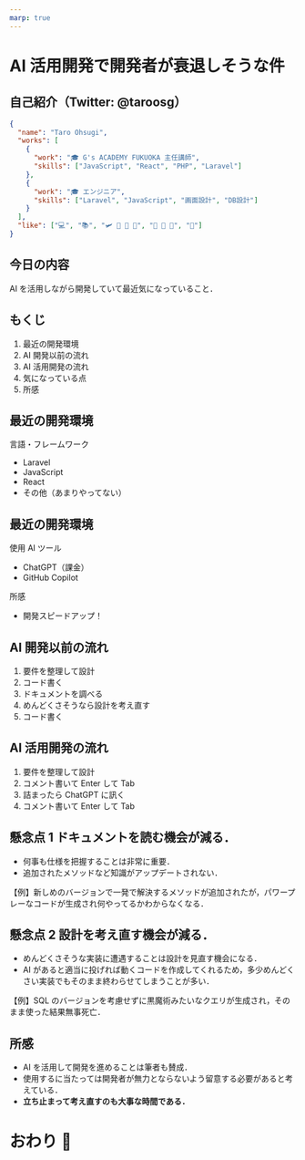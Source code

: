 ```yaml
---
marp: true
---
```


<!--
theme: gaia
class:
 - invert
headingDivider: 2
paginate: true
-->

<!--
_class:
 - lead
 - invert
-->

# AI 活用開発で開発者が衰退しそうな件

## 自己紹介（Twitter: @taroosg）

```json
{
  "name": "Taro Ohsugi",
  "works": [
    {
      "work": "🎓 G's ACADEMY FUKUOKA 主任講師",
      "skills": ["JavaScript", "React", "PHP", "Laravel"]
    },
    {
      "work": "🎓 エンジニア",
      "skills": ["Laravel", "JavaScript", "画面設計", "DB設計"]
    }
  ],
  "like": ["💻", "📚", "🛩️ 🚌 🚅 🚃", "🥃 🍷 🍺", "🚮"]
}
```

## 今日の内容

<!--
_class:
 - lead
 - invert
-->

AI を活用しながら開発していて最近気になっていること．

## もくじ

1. 最近の開発環境
2. AI 開発以前の流れ
3. AI 活用開発の流れ
4. 気になっている点
5. 所感

## 最近の開発環境

言語・フレームワーク

- Laravel
- JavaScript
- React
- その他（あまりやってない）

## 最近の開発環境

使用 AI ツール

- ChatGPT（課金）
- GitHub Copilot

所感

- 開発スピードアップ！

## AI 開発以前の流れ

1. 要件を整理して設計
2. コード書く
3. ドキュメントを調べる
4. めんどくさそうなら設計を考え直す
5. コード書く

## AI 活用開発の流れ

1. 要件を整理して設計
2. コメント書いて Enter して Tab
3. 詰まったら ChatGPT に訊く
4. コメント書いて Enter して Tab

## 懸念点 1 ドキュメントを読む機会が減る．

- 何事も仕様を把握することは非常に重要．
- 追加されたメソッドなど知識がアップデートされない．

【例】新しめのバージョンで一発で解決するメソッドが追加されたが，パワープレーなコードが生成され何やってるかわからなくなる．

## 懸念点 2 設計を考え直す機会が減る．

- めんどくさそうな実装に遭遇することは設計を見直す機会になる．
- AI があると適当に投げれば動くコードを作成してくれるため，多少めんどくさい実装でもそのまま終わらせてしまうことが多い．

【例】SQL のバージョンを考慮せずに黒魔術みたいなクエリが生成され，そのまま使った結果無事死亡．

## 所感

- AI を活用して開発を進めることは筆者も賛成．
- 使用するに当たっては開発者が無力とならないよう留意する必要があると考えている．
- **立ち止まって考え直すのも大事な時間である．**

# おわり 🥃

<!--
_class:
 - lead
 - invert
-->
